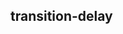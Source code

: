 ## transition-delay


<!-- CSSJSON.transition-delay.description -->

<!-- CSSJSON.transition-delay.syntax -->

<!-- CSSJSON.transition-delay.values -->

<!-- CSSJSON.transition-delay.compatibility -->

<!-- CSSJSON.transition-delay.reference -->